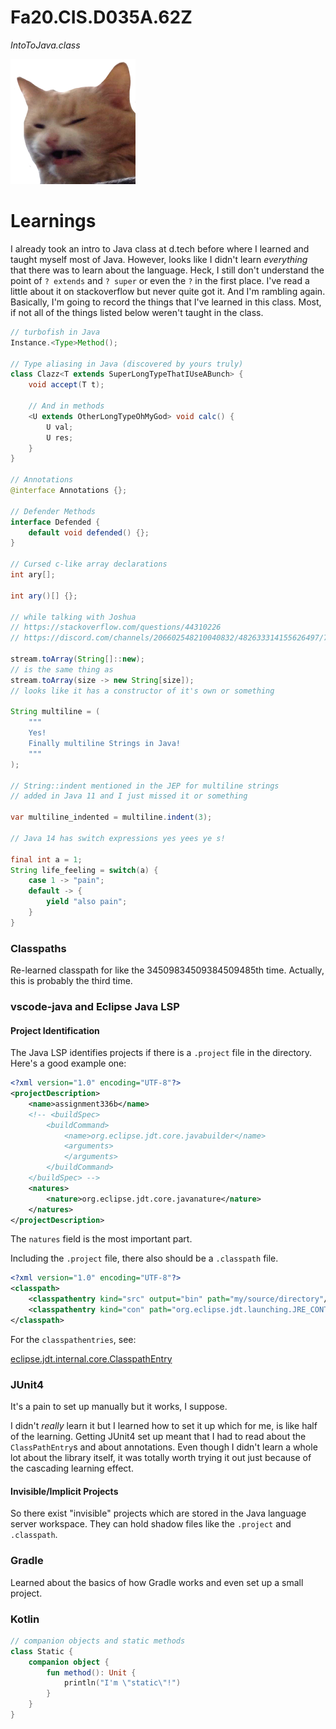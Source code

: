 # Fa20.CIS.D035A.62Z

*IntoToJava.class*

![](resources/scrange.png)

# Learnings

I already took an intro to Java class at d.tech before where I learned and
taught myself most of Java. However, looks like I didn't learn *everything* that
there was to learn about the language. Heck, I still don't understand the point
of `? extends` and `? super` or even the `?` in the first place. I've read a
little about it on stackoverflow but never quite got it. And I'm rambling again.
Basically, I'm going to record the things that I've learned in this class. Most,
if not all of the things listed below weren't taught in the class.

```java
// turbofish in Java
Instance.<Type>Method();

// Type aliasing in Java (discovered by yours truly)
class Clazz<T extends SuperLongTypeThatIUseABunch> {
	void accept(T t);

	// And in methods
	<U extends OtherLongTypeOhMyGod> void calc() {
		U val;
		U res;
	}
}

// Annotations
@interface Annotations {};

// Defender Methods
interface Defended {
	default void defended() {};
}

// Cursed c-like array declarations
int ary[];

int ary()[] {};

// while talking with Joshua
// https://stackoverflow.com/questions/44310226
// https://discord.com/channels/206602548210040832/482633314155626497/772713396415496192

stream.toArray(String[]::new);
// is the same thing as
stream.toArray(size -> new String[size]);
// looks like it has a constructor of it's own or something

String multiline = (
	"""
	Yes!
	Finally multiline Strings in Java!
	"""
);

// String::indent mentioned in the JEP for multiline strings
// added in Java 11 and I just missed it or something

var multiline_indented = multiline.indent(3);

// Java 14 has switch expressions yes yees ye s!

final int a = 1;
String life_feeling = switch(a) {
	case 1 -> "pain";
	default -> {
		yield "also pain";
	}
}
```

### Classpaths

Re-learned classpath for like the 34509834509384509485th time.
Actually, this is probably the third time.


### vscode-java and Eclipse Java LSP

#### Project Identification

The Java LSP identifies projects if there is a `.project` file in the directory.
Here's a good example one:

```xml
<?xml version="1.0" encoding="UTF-8"?>
<projectDescription>
	<name>assignment336b</name>
	<!-- <buildSpec>
		<buildCommand>
			<name>org.eclipse.jdt.core.javabuilder</name>
			<arguments>
			</arguments>
		</buildCommand>
	</buildSpec> -->
	<natures>
		<nature>org.eclipse.jdt.core.javanature</nature>
	</natures>
</projectDescription>
```

The `natures` field is the most important part.


Including the `.project` file, there also should be a `.classpath` file.

```xml
<?xml version="1.0" encoding="UTF-8"?>
<classpath>
	<classpathentry kind="src" output="bin" path="my/source/directory"/>
	<classpathentry kind="con" path="org.eclipse.jdt.launching.JRE_CONTAINER"/>
</classpath>
```

For the `classpathentries`, see:

[eclipse.jdt.internal.core.ClasspathEntry](https://github.com/eclipse/eclipse.jdt.core/blob/553e15826cc46c11229f17fd6da0fa43ed0055a9/org.eclipse.jdt.core/model/org/eclipse/jdt/internal/core/ClasspathEntry.java#L1501-L1518
)

### JUnit4

It's a pain to set up manually but it works, I suppose.

I didn't *really* learn it but I learned how to set it up which for me, is like
half of the learning. Getting JUnit4 set up meant that I had to read about the
`ClassPathEntry`s and about annotations. Even though I didn't learn a whole lot
about the library itself, it was totally worth trying it out just because of the
cascading learning effect.

#### Invisible/Implicit Projects

So there exist "invisible" projects which are stored in the Java language server
workspace. They can hold shadow files like the `.project` and `.classpath`.

### Gradle

Learned about the basics of how Gradle works and even set up a small project.

### Kotlin

```kotlin
// companion objects and static methods
class Static {
	companion object {
		fun method(): Unit {
			println("I'm \"static\"!")
		}
	}
}
```
